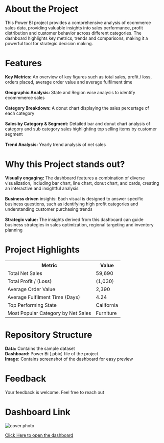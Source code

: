 # About the Project
This Power BI project provides a comprehensive analysis of ecommerce sales data, providing valuable insights into sales performance, profit distribution and customer behavior across different categories. The dashboard highlights key metrics, trends and comparisons, making it a powerful tool for strategic decision making.

# Features
**Key Metrics:** An overview of key figures such as total sales, profit / loss, orders placed, average order value and average fulfilment time </br></br>
**Geographic Analysis:** State and Region wise analysis to identify ecommmerce sales </br></br>
**Category Breakdown:** A donut chart displaying the sales percertage of each category </br></br>
**Sales by Category & Segment:** Detailed bar and donut chart analysis of category and sub category sales highlighting top selling items by customer segment </br></br>
**Trend Analysis:** Yearly trend analysis of net sales

# Why this Project stands out?
**Visually engaging:** The dashboard features a combination of diverse visualization, including bar chart, line chart, donut chart, and cards, creating an interactive and insightful analysis </br></br>
**Business driven** insights: Each visual is designed to answer specific business questions, such as identifying high profit categories and understanding customer purchasing trends </br></br>
**Strategic value:** The insights derived from this dashboard can guide business strategies in sales optimization, regional targeting and inventory planning


# Project Highlights
<table>
  <tr>
    <th>Metric</th>
    <th>Value</th>
  </tr>
  <tr>
    <td>Total Net Sales</td>
    <td>59,690</td>
  </tr>
  <tr>
    <td>Total Profit / (Loss)</td>
    <td>(1,030)</td>
  </tr>
  <tr>
    <td>Average Order Value</td>
    <td>2,390</td>
  </tr>
  <tr>
    <td>Average Fulfilment Time (Days)</td>
    <td>4.24</td>
  </tr>
  <tr>
    <td>Top Performing State</td>
    <td>California</td>
  </tr>
  <tr>
    <td>Most Popular Category by Net Sales</td>
    <td>Furniture</td>
  </tr>
</table>

# Repository Structure
**Data:** Contains the sample dataset </br>
**Dashboard:** Power Bi (.pbix) file of the project</br>
**Image:** Contains screenshot of the dashboard for easy preview

# Feedback
Your feedback is welcome. Feel free to reach out

# Dashboard Link
![cover photo](https://github.com/user-attachments/assets/ec377f38-d23d-471a-b5c3-99267edded00)

<a href="https://app.powerbi.com/view?r=eyJrIjoiYTcwYWY1MWEtNjlmMi00MTNlLWE4ZmQtMGQwNzQ3MjZmMWQ0IiwidCI6ImRmODY3OWNkLWE4MGUtNDVkOC05OWFjLWM4M2VkN2ZmOTVhMCJ9" target="_blank">Click Here to open the dashboard</a>
